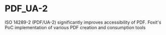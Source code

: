 # PDF_UA-2
ISO 14289-2 (PDF/UA-2) significantly improves accessibility of PDF. Foxit's PoC implementation of various PDF creation and consumption tools
